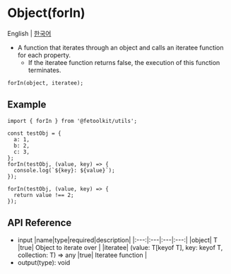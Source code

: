 # Object(forIn)

English | [한국어](./forIn_kr.md)

- A function that iterates through an object and calls an iteratee function for each property.
  - If the iteratee function returns false, the execution of this function terminates.

```tsx
forIn(object, iteratee);
```

## Example

```tsx
import { forIn } from '@fetoolkit/utils';

const testObj = {
  a: 1,
  b: 2,
  c: 3,
};
forIn(testObj, (value, key) => {
  console.log(`${key}: ${value}`);
});

forIn(testObj, (value, key) => {
  return value !== 2;
});
```

## API Reference

- input
  |name|type|required|description|
  |:---:|:---|:---|:---:|
  |object| T |true| Object to iterate over |
  |iteratee| (value: T[keyof T], key: keyof T, collection: T) => any |true| Iteratee function |
- output(type): void
